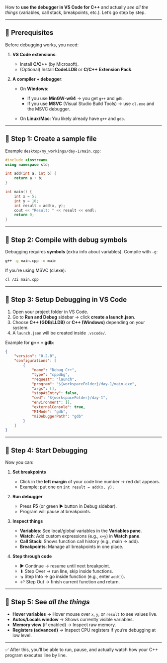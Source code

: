 How to **use the debugger in VS Code for C++** and actually *see all the things* (variables, call stack, breakpoints, etc.). Let’s go step by step.

---

## 🔹 Prerequisites

Before debugging works, you need:

1. **VS Code extensions**:

   * Install **C/C++** (by Microsoft).
   * (Optional) Install **CodeLLDB** or **C/C++ Extension Pack**.

2. **A compiler + debugger**:

   * On **Windows**:

     * If you use **MinGW-w64** → you get `g++` and `gdb`.
     * If you use **MSVC** (Visual Studio Build Tools) → use `cl.exe` and the MSVC debugger.
   * On **Linux/Mac**: You likely already have `g++` and `gdb`.

---

## 🔹 Step 1: Create a sample file

Example `desktop/my_workings/day-1/main.cpp`:

```cpp
#include <iostream>
using namespace std;

int add(int a, int b) {
    return a + b;
}

int main() {
    int x = 5;
    int y = 10;
    int result = add(x, y);
    cout << "Result: " << result << endl;
    return 0;
}
```

---

## 🔹 Step 2: Compile with debug symbols

Debugging requires **symbols** (extra info about variables).
Compile with `-g`:

```bash
g++ -g main.cpp -o main
```

If you’re using MSVC (cl.exe):

```bash
cl /Zi main.cpp
```

---

## 🔹 Step 3: Setup Debugging in VS Code

1. Open your project folder in VS Code.
2. Go to **Run and Debug** sidebar → click **create a launch.json**.
3. Choose **C++ (GDB/LLDB)** or **C++ (Windows)** depending on your system.
4. A `launch.json` will be created inside `.vscode/`.

Example for **g++ + gdb**:

```json
{
    "version": "0.2.0",
    "configurations": [
        {
            "name": "Debug C++",
            "type": "cppdbg",
            "request": "launch",
            "program": "${workspaceFolder}/day-1/main.exe", 
            "args": [],
            "stopAtEntry": false,
            "cwd": "${workspaceFolder}/day-1",
            "environment": [],
            "externalConsole": true,
            "MIMode": "gdb",
            "miDebuggerPath": "gdb"
        }
    ]
}
```

---

## 🔹 Step 4: Start Debugging

Now you can:

1. **Set breakpoints**

   * Click in the **left margin** of your code line number → red dot appears.
   * Example: put one on `int result = add(x, y);`

2. **Run debugger**

   * Press **F5** (or green ▶ button in Debug sidebar).
   * Program will pause at breakpoints.

3. **Inspect things**

   * **Variables**: See local/global variables in the **Variables pane**.
   * **Watch**: Add custom expressions (e.g., `x+y`) in **Watch pane**.
   * **Call Stack**: Shows function call history (e.g., main → add).
   * **Breakpoints**: Manage all breakpoints in one place.

4. **Step through code**

   * ▶ Continue → resume until next breakpoint.
   * ⬇ Step Over → run line, skip inside functions.
   * ↘ Step Into → go inside function (e.g., enter `add()`).
   * ↩ Step Out → finish current function and return.

---

## 🔹 Step 5: See *all the things*

* **Hover variables** → Hover mouse over `x`, `y`, or `result` to see values live.
* **Autos/Locals window** → Shows currently visible variables.
* **Memory view** (if enabled) → Inspect raw memory.
* **Registers (advanced)** → Inspect CPU registers if you’re debugging at low level.

---

✅ After this, you’ll be able to run, pause, and actually watch how your C++ program executes line by line.
